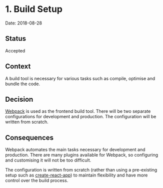 # 1. Build Setup

Date: 2018-08-28

## Status

Accepted

## Context

A build tool is necessary for various tasks such as compile, optimise and bundle the code.

## Decision

[Webpack](https://webpack.js.org) is used as the frontend build tool. There will be two separate configurations for development and production. The configuration will be written from scratch.

## Consequences

Webpack automates the main tasks necessary for development and production. There are many plugins available for Webpack, so configuring and customising it will not be too difficult.

The configuration is written from scratch (rather than using a pre-existing setup such as [create-react-app](https://github.com/wmonk/create-react-app-typescript)) to maintain flexibility and have more control over the build process.